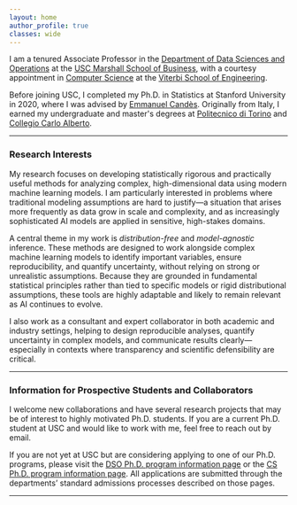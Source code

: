 ```yaml
---
layout: home
author_profile: true
classes: wide
---
```


I am a tenured Associate Professor in the [Department of Data Sciences and Operations](https://www.marshall.usc.edu/departments/data-sciences-and-operations) at the [USC Marshall School of Business](https://www.marshall.usc.edu/), with a courtesy appointment in [Computer Science](https://www.cs.usc.edu/) at the [Viterbi School of Engineering](https://viterbischool.usc.edu/).

Before joining USC, I completed my Ph.D. in Statistics at Stanford University in 2020, where I was advised by [Emmanuel Candès](https://profiles.stanford.edu/emmanuel-candes). Originally from Italy, I earned my undergraduate and master's degrees at [Politecnico di Torino](https://www.polito.it/en) and [Collegio Carlo Alberto](https://www.carloalberto.org/).

---

### Research Interests

My research focuses on developing statistically rigorous and practically useful methods for analyzing complex, high-dimensional data using modern machine learning models. I am particularly interested in problems where traditional modeling assumptions are hard to justify—a situation that arises more frequently as data grow in scale and complexity, and as increasingly sophisticated AI models are applied in sensitive, high-stakes domains.

A central theme in my work is *distribution-free* and *model-agnostic* inference. These methods are designed to work alongside complex machine learning models to identify important variables, ensure reproducibility, and quantify uncertainty, without relying on strong or unrealistic assumptions.
Because they are grounded in fundamental statistical principles rather than tied to specific models or rigid distributional assumptions, these tools are highly adaptable and likely to remain relevant as AI continues to evolve. 

I also work as a consultant and expert collaborator in both academic and industry settings, helping to design reproducible analyses, quantify uncertainty in complex models, and communicate results clearly—especially in contexts where transparency and scientific defensibility are critical.

---

### Information for Prospective Students and Collaborators

I welcome new collaborations and have several research projects that may be of interest to highly motivated Ph.D. students. If you are a current Ph.D. student at USC and would like to work with me, feel free to reach out by email.

If you are not yet at USC but are considering applying to one of our Ph.D. programs, please visit the [DSO Ph.D. program information page](https://www.marshall.usc.edu/programs/phd-program/departments/data-sciences-and-operations) or the [CS Ph.D. program information page](https://www.cs.usc.edu/academic-programs/phd/). All applications are submitted through the departments’ standard admissions processes described on those pages.

---
